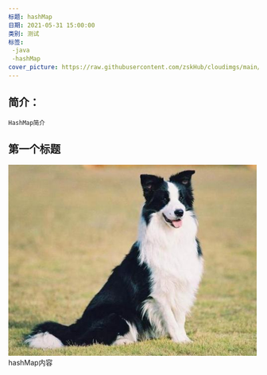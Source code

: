 ```yaml
---
标题: hashMap
日期: 2021-05-31 15:00:00
类别: 测试
标签:
 -java
 -hashMap
cover_picture: https://raw.githubusercontent.com/zskHub/cloudimgs/main/blog/test.jpg
---
```


## 简介： ##

    HashMap简介

## 第一个标题 ##

![](https://raw.githubusercontent.com/zskHub/cloudimgs/main/blog/dog1.jpg)
    hashMap内容

